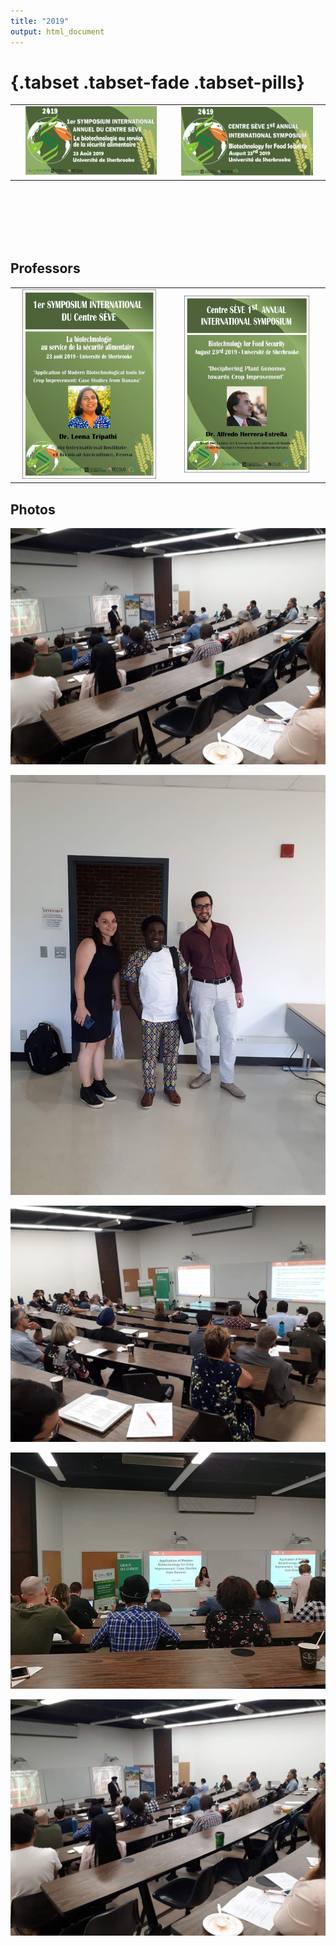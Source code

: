 ```yaml
---
title: "2019"
output: html_document
---
```


#  {.tabset .tabset-fade .tabset-pills}

<table style="width:100%; border: none;">
  <tr>
    <td align="center" class="photos">
        <img src="images/symposium_2019_banner_fr.jpg" style="width:90%">
    </td>
    <td align="center" class="photos" style="height: 4em"> 
        <img src="images/symposium_2019_banner_en.jpg" style="width:89%">
    </td>
  </tr>
</table>

<br>
<br><br><br><br>

## Professors

<table style="width:100%; border: none;">
  <tr>
    <td align="center" class="photos">
        <img src="images/symposium_2019_profs1.jpg" style="width:90%">
    </td>
    <td align="center" class="photos" style="height: 4em"> 
        <img src="images/symposium_2019_profs.jpg" style="padding: 0px; width:84%">
    </td>
  </tr>
</table>



## Photos

![](images/symposium_2019_photos.jpg)

![](images/symposium_2019_photos2.jpg)

![](images/symposium_2019_photos3.jpg)

![](images/symposium_2019_photos4.jpg)

![](images/symposium_2019_photos.jpg)
